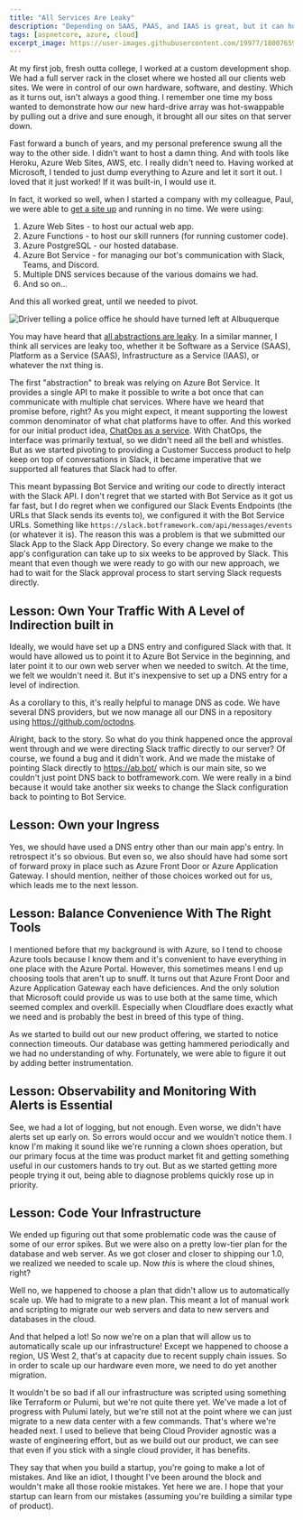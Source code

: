 ```yaml
---
title: "All Services Are Leaky"
description: "Depending on SAAS, PAAS, and IAAS is great, but it can hurt when you should have turned left at Albuquerque if you haven't insulated yourself from some of those choices."
tags: [aspnetcore, azure, cloud]
excerpt_image: https://user-images.githubusercontent.com/19977/180076597-6fbdb672-6539-43fd-b10d-1a1e667c8d8b.png
---
```


At my first job, fresh outta college, I worked at a custom development shop. We had a full server rack in the closet where we hosted all our clients web sites. We were in control of our own hardware, software, and destiny. Which as it turns out, isn't always a good thing. I remember one time my boss wanted to demonstrate how our new hard-drive array was hot-swappable by pulling out a drive and sure enough, it brought all our sites on that server down.

Fast forward a bunch of years, and my personal preference swung all the way to the other side. I didn't want to host a damn thing. And with tools like Heroku, Azure Web Sites, AWS, etc. I really didn't need to. Having worked at Microsoft, I tended to just dump everything to Azure and let it sort it out. I loved that it just worked! If it was built-in, I would use it.

In fact, it worked so well, when I started a company with my colleague, Paul, we were able to [get a site up](https://ab.bot/) and running in no time. We were using:

1. Azure Web Sites - to host our actual web app.
2. Azure Functions - to host our skill runners (for running customer code).
3. Azure PostgreSQL - our hosted database.
4. Azure Bot Service - for managing our bot's communication with Slack, Teams, and Discord.
5. Multiple DNS services because of the various domains we had.
6. And so on…

And this all worked great, until we needed to pivot.

![Driver telling a police office he should have turned left at Albuquerque](https://user-images.githubusercontent.com/19977/180076597-6fbdb672-6539-43fd-b10d-1a1e667c8d8b.png "Free Public Domain image from https://freesvg.org/1535673080")

You may have heard that [all abstractions are leaky](https://www.joelonsoftware.com/2002/11/11/the-law-of-leaky-abstractions/). In a similar manner, I think all services are leaky too, whether it be Software as a Service (SAAS), Platform as a Service (SAAS), Infrastructure as a Service (IAAS), or whatever the nxt thing is.

The first "abstraction" to break was relying on Azure Bot Service. It provides a single API to make it possible to write a bot once that can communicate with multiple chat services. Where have we heard that promise before, right? As you might expect, it meant supporting the lowest common denominator of what chat platforms have to offer. And this worked for our initial product idea, [ChatOps as a service](https://news.ycombinator.com/item?id=27974077). With ChatOps, the interface was primarily textual, so we didn't need all the bell and whistles. But as we started pivoting to providing a Customer Success product to help keep on top of conversations in Slack, it became imperative that we supported all features that Slack had to offer.

This meant bypassing Bot Service and writing our code to directly interact with the Slack API. I don't regret that we started with Bot Service as it got us far fast, but I do regret when we configured our Slack Events Endpoints (the URLs that Slack sends its events to), we configured it with the Bot Service URLs. Something like `https://slack.botframework.com/api/messages/events` (or whatever it is). The reason this was a problem is that we submitted our Slack App to the Slack App Directory. So every change we make to the app's configuration can take up to six weeks to be approved by Slack. This meant that even though we were ready to go with our new approach, we had to wait for the Slack approval process to start serving Slack requests directly.

## Lesson: Own Your Traffic With A Level of Indirection built in

Ideally, we would have set up a DNS entry and configured Slack with that. It would have allowed us to point it to Azure Bot Service in the beginning, and later point it to our own web server when we needed to switch. At the time, we felt we wouldn't need it. But it's inexpensive to set up a DNS entry for a level of indirection.

As a corollary to this, it's really helpful to manage DNS as code. We have several DNS providers, but we now manage all our DNS in a repository using https://github.com/octodns.

Alright, back to the story. So what do you think happened once the approval went through and we were directing Slack traffic directly to our server? Of course, we found a bug and it didn't work. And we made the mistake of pointing Slack directly to https://ab.bot/ which is our main site, so we couldn't just point DNS back to botframework.com. We were really in a bind because it would take another six weeks to change the Slack configuration back to pointing to Bot Service.

## Lesson: Own your Ingress

Yes, we should have used a DNS entry other than our main app's entry. In retrospect it's so obvious. But even so, we also should have had some sort of forward proxy in place such as Azure Front Door or Azure Application Gateway. I should mention, neither of those choices worked out for us, which leads me to the next lesson.

## Lesson: Balance Convenience With The Right Tools

I mentioned before that my background is with Azure, so I tend to choose Azure tools because I know them and it's convenient to have everything in one place with the Azure Portal. However, this sometimes means I end up choosing tools that aren't up to snuff. It turns out that Azure Front Door and Azure Application Gateway each have deficiences. And the only solution that Microsoft could provide us was to use both at the same time, which seemed complex and overkill. Especially when Cloudflare does exactly what we need and is probably the best in breed of this type of thing.

As we started to build out our new product offering, we started to notice connection timeouts. Our database was getting hammered periodically and we had no understanding of why. Fortunately, we were able to figure it out by adding better instrumentation.

## Lesson: Observability and Monitoring With Alerts is Essential

See, we had a lot of logging, but not enough. Even worse, we didn't have alerts set up early on. So errors would occur and we wouldn't notice them. I know I'm making it sound like we're running a clown shoes operation, but our primary focus at the time was product market fit and getting something useful in our customers hands to try out. But as we started getting more people trying it out, being able to diagnose problems quickly rose up in priority.

## Lesson: Code Your Infrastructure

We ended up figuring out that some problematic code was the cause of some of our error spikes. But we were also on a pretty low-tier plan for the database and web server. As we got closer and closer to shipping our 1.0, we realized we needed to scale up. Now *this* is where the cloud shines, right?

Well no, we happened to choose a plan that didn't allow us to automatically scale up. We had to migrate to a new plan. This meant a lot of manual work and scripting to migrate our web servers and data to new servers and databases in the cloud.

And that helped a lot! So now we're on a plan that will allow us to automatically scale up our infrastructure! Except we happened to choose a region, US West 2, that's at capacity due to recent supply chain issues. So in order to scale up our hardware even more, we need to do yet another migration.

It wouldn't be so bad if all our infrastructure was scripted using something like Terraform or Pulumi, but we're not quite there yet. We've made a lot of progress with Pulumi lately, but we're still not at the point where we can just migrate to a new data center with a few commands. That's where we're headed next. I used to believe that being Cloud Provider agnostic was a waste of engineering effort, but as we build out our product, we can see that even if you stick with a single cloud provider, it has benefits.

They say that when you build a startup, you're going to make a lot of mistakes. And like an idiot, I thought I've been around the block and wouldn't make all those rookie mistakes. Yet here we are. I hope that your startup can learn from our mistakes (assuming you're building a similar type of product).